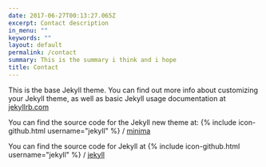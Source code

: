 ```yaml
---
date: 2017-06-27T00:13:27.065Z
excerpt: Contact description
in_menu: ""
keywords: ""
layout: default
permalink: /contact
summary: This is the summary i think and i hope
title: Contact
---
```

This is the base Jekyll theme. You can find out more info about customizing your Jekyll theme, as well as basic Jekyll usage documentation at [jekyllrb.com](http://jekyllrb.com/)

You can find the source code for the Jekyll new theme at:
{% include icon-github.html username="jekyll" %} /
[minima](https://github.com/jekyll/minima)

You can find the source code for Jekyll at
{% include icon-github.html username="jekyll" %} /
[jekyll](https://github.com/jekyll/jekyll)
